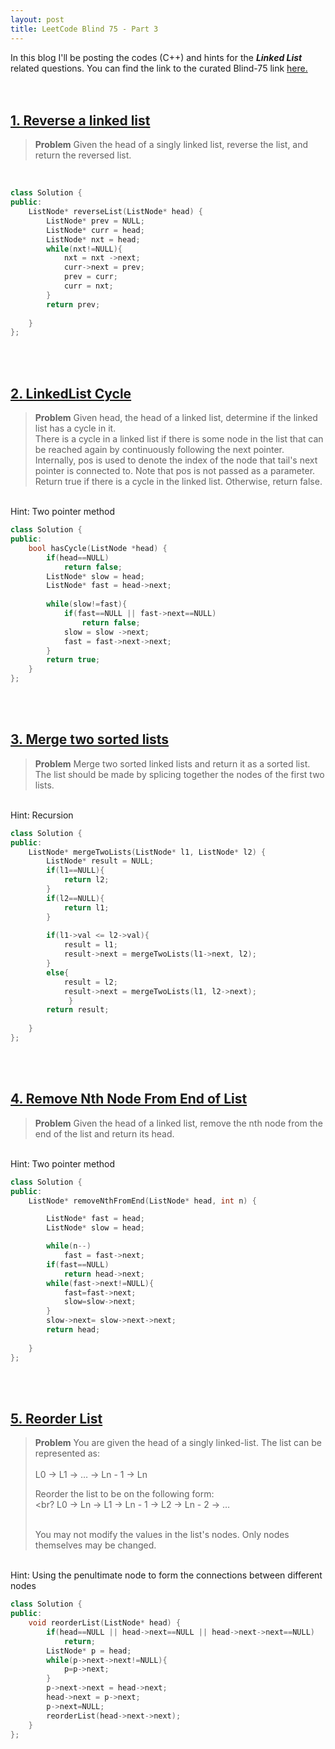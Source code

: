 ```yaml
---
layout: post
title: LeetCode Blind 75 - Part 3
---
```


In this blog I'll be posting the codes (C++) and hints for the <em><b>Linked List </b></em> related questions. You can find the link to the curated Blind-75 link <a href="https://leetcode.com/discuss/general-discussion/460599/blind-75-leetcode-questions">here.</a>
<br>
<br>
<br>
<h2> <a href="https://leetcode.com/problems/reverse-linked-list/">1. Reverse a linked list</a></h2>
<blockquote><b>Problem</b> Given the head of a singly linked list, reverse the list, and return the reversed list. </blockquote>
<br>

```c++
class Solution {
public:
    ListNode* reverseList(ListNode* head) {
        ListNode* prev = NULL;
        ListNode* curr = head;
        ListNode* nxt = head;
        while(nxt!=NULL){
            nxt = nxt ->next;
            curr->next = prev;
            prev = curr;
            curr = nxt;
        }
        return prev;
        
    }
};
```
<br>
<br>

<h2> <a href="https://leetcode.com/problems/linked-list-cycle/">2. LinkedList Cycle</a></h2>
<blockquote><b>Problem</b> Given head, the head of a linked list, determine if the linked list has a cycle in it.
<br>
There is a cycle in a linked list if there is some node in the list that can be reached again by continuously following the next pointer. Internally, pos is used to denote the index of the node that tail's next pointer is connected to. Note that pos is not passed as a parameter.
<br>
Return true if there is a cycle in the linked list. Otherwise, return false.</blockquote>
<br>
Hint: Two pointer method 

```c++
class Solution {
public:
    bool hasCycle(ListNode *head) {
        if(head==NULL)
            return false;
        ListNode* slow = head;
        ListNode* fast = head->next;
        
        while(slow!=fast){
            if(fast==NULL || fast->next==NULL)
                return false;
            slow = slow ->next;
            fast = fast->next->next;
        }
        return true;
    }
};
```
<br>
<br>

<h2> <a href="https://leetcode.com/problems/merge-two-sorted-lists/"> 3. Merge two sorted lists </a></h2>
<blockquote><b>Problem</b> Merge two sorted linked lists and return it as a sorted list. The list should be made by splicing together the nodes of the first two lists.</blockquote>
<br>
Hint: Recursion 

```c++
class Solution {
public:
    ListNode* mergeTwoLists(ListNode* l1, ListNode* l2) {
        ListNode* result = NULL;
        if(l1==NULL){
            return l2;
        }
        if(l2==NULL){
            return l1;
        }
        
        if(l1->val <= l2->val){
            result = l1;
            result->next = mergeTwoLists(l1->next, l2);
        }
        else{
            result = l2;
            result->next = mergeTwoLists(l1, l2->next);
             }
        return result;
        
    }
};
```
<br>
<br>


<h2> <a href="https://leetcode.com/problems/remove-nth-node-from-end-of-list/">4. Remove Nth Node From End of List
</a></h2>
<blockquote><b>Problem</b> Given the head of a linked list, remove the nth node from the end of the list and return its head.</blockquote>
<br>
Hint: Two pointer method

```c++
class Solution {
public:
    ListNode* removeNthFromEnd(ListNode* head, int n) {

        ListNode* fast = head;
        ListNode* slow = head;

        while(n--)
            fast = fast->next;
        if(fast==NULL)
            return head->next;
        while(fast->next!=NULL){
            fast=fast->next;
            slow=slow->next;   
        }
        slow->next= slow->next->next;
        return head;
    
    }
};
```
<br>
<br>


<h2> <a href="https://leetcode.com/problems/reorder-list/">5. Reorder List</a></h2>
<blockquote><b>Problem</b> You are given the head of a singly linked-list. The list can be represented as:
<br>
<br>
L0 → L1 → … → Ln - 1 → Ln

Reorder the list to be on the following form:
<br>
<br?
L0 → Ln → L1 → Ln - 1 → L2 → Ln - 2 → …

<br>
You may not modify the values in the list's nodes. Only nodes themselves may be changed.</blockquote>
<br>
Hint: Using the penultimate node to form the connections between different nodes

```c++
class Solution {
public:
    void reorderList(ListNode* head) {
        if(head==NULL || head->next==NULL || head->next->next==NULL)
            return;
        ListNode* p = head;
        while(p->next->next!=NULL){
            p=p->next;
        }
        p->next->next = head->next;
        head->next = p->next;
        p->next=NULL;
        reorderList(head->next->next);
    }
};
```
<br>
<br>

<!-- 
<h2> <a href=""></a></h2>
<blockquote><b>Problem</b> </blockquote>
<br>
Hint: 

```c++

```
<br>
<br>
-->